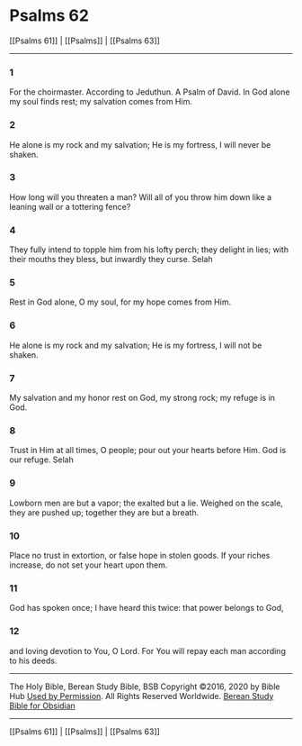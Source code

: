 # Psalms 62

[[Psalms 61]] | [[Psalms]] | [[Psalms 63]]

---

### 1
For the choirmaster. According to Jeduthun. A Psalm of David. In God alone my soul finds rest; my salvation comes from Him.

### 2
He alone is my rock and my salvation; He is my fortress, I will never be shaken.

### 3
How long will you threaten a man? Will all of you throw him down like a leaning wall or a tottering fence?

### 4
They fully intend to topple him from his lofty perch; they delight in lies; with their mouths they bless, but inwardly they curse. Selah

### 5
Rest in God alone, O my soul, for my hope comes from Him.

### 6
He alone is my rock and my salvation; He is my fortress, I will not be shaken.

### 7
My salvation and my honor rest on God, my strong rock; my refuge is in God.

### 8
Trust in Him at all times, O people; pour out your hearts before Him. God is our refuge. Selah

### 9
Lowborn men are but a vapor; the exalted but a lie. Weighed on the scale, they are pushed up; together they are but a breath.

### 10
Place no trust in extortion, or false hope in stolen goods. If your riches increase, do not set your heart upon them.

### 11
God has spoken once; I have heard this twice: that power belongs to God,

### 12
and loving devotion to You, O Lord. For You will repay each man according to his deeds.

---

The Holy Bible, Berean Study Bible, BSB
Copyright ©2016, 2020 by Bible Hub
[Used by Permission](https://berean.bible/terms.htm). All Rights Reserved Worldwide.
[Berean Study Bible for Obsidian](https://github.com/gapmiss/berean-study-bible-for-obsidian)

---

[[Psalms 61]] | [[Psalms]] | [[Psalms 63]]

